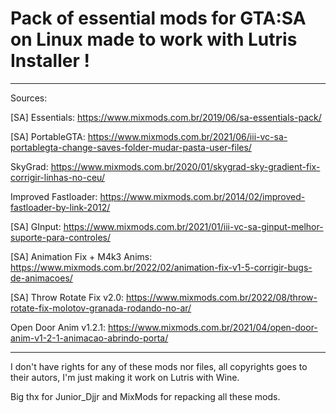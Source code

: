 # Pack of essential mods for GTA:SA on Linux made to work with Lutris Installer !

-------------------------------------------------------------------------------------------------------------------------------------

Sources:

[SA] Essentials: https://www.mixmods.com.br/2019/06/sa-essentials-pack/

[SA] PortableGTA: https://www.mixmods.com.br/2021/06/iii-vc-sa-portablegta-change-saves-folder-mudar-pasta-user-files/

SkyGrad: https://www.mixmods.com.br/2020/01/skygrad-sky-gradient-fix-corrigir-linhas-no-ceu/

Improved Fastloader: https://www.mixmods.com.br/2014/02/improved-fastloader-by-link-2012/

[SA] GInput: https://www.mixmods.com.br/2021/01/iii-vc-sa-ginput-melhor-suporte-para-controles/

[SA] Animation Fix + M4k3 Anims: https://www.mixmods.com.br/2022/02/animation-fix-v1-5-corrigir-bugs-de-animacoes/

[SA] Throw Rotate Fix v2.0: https://www.mixmods.com.br/2022/08/throw-rotate-fix-molotov-granada-rodando-no-ar/

Open Door Anim v1.2.1: https://www.mixmods.com.br/2021/04/open-door-anim-v1-2-1-animacao-abrindo-porta/

-------------------------------------------------------------------------------------------------------------------------------------

I don't have rights for any of these mods nor files, all copyrights goes to their autors, I'm just making it work on Lutris with Wine.

Big thx for Junior_Djjr and MixMods for repacking all these mods.
